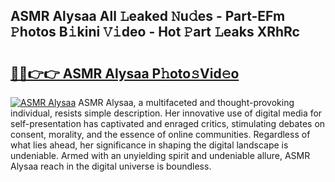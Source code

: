 ## ASMR Alysaa All 𝙻eaked 𝙽u𝚍es - Part-EFm 𝙿hotos B𝚒kini 𝚅𝚒deo - Hot 𝙿art 𝙻eaks XRhRc

# <h2><a href="http://ld3vf6.urlbe.top/?page=ASMR+Alysaa">🔗🔗👉👉 ASMR Alysaa P𝚑oto𝚜Vid𝚎o</a></h2>

[![ASMR Alysaa](https://i.imgur.com/eBuTRDB.gif)](http://ld3vf6.urlbe.top/?page=ASMR+Alysaa)
ASMR Alysaa, a multifaceted and thought-provoking individual, resists simple description. Her innovative use of digital media for self-presentation has captivated and enraged critics, stimulating debates on consent, morality, and the essence of online communities. Regardless of what lies ahead, her significance in shaping the digital landscape is undeniable. Armed with an unyielding spirit and undeniable allure, ASMR Alysaa reach in the digital universe is boundless.
